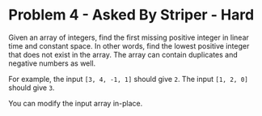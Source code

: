 # Problem 4 - Asked By Striper - Hard

Given an array of integers, find the first missing positive integer in linear time and constant space. In other words, find the lowest positive integer that does not exist in the array. The array can contain duplicates and negative numbers as well.

For example, the input ``[3, 4, -1, 1]`` should give ``2``. The input ``[1, 2, 0]`` should give ``3``.

You can modify the input array in-place.
```